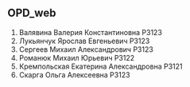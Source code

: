 ## OPD_web
1) Валявина Валерия Константиновна Р3123
2) Лукьянчук Ярослав Евгеньевич Р3123
3) Сергеев Михаил Александрович Р3123
4) Романюк Михаил Юрьевич Р3122
5) Кремпольская Екатерина Александровна Р3121
6) Скарга Ольга Алексеевна Р3123